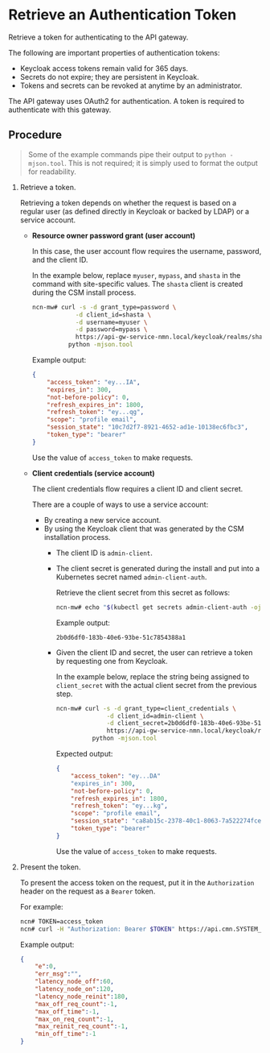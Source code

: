 # Retrieve an Authentication Token

Retrieve a token for authenticating to the API gateway.

The following are important properties of authentication tokens:

- Keycloak access tokens remain valid for 365 days.
- Secrets do not expire; they are persistent in Keycloak.
- Tokens and secrets can be revoked at anytime by an administrator.

The API gateway uses OAuth2 for authentication. A token is required to authenticate with this gateway.

## Procedure

> Some of the example commands pipe their output to `python -mjson.tool`. This is not required; it is simply used to format the output for readability.

1. Retrieve a token.

   Retrieving a token depends on whether the request is based on a regular user \(as defined directly in Keycloak or backed by LDAP\) or a service account.

    - **Resource owner password grant \(user account\)**

        In this case, the user account flow requires the username, password, and the client ID.

        In the example below, replace `myuser`, `mypass`, and `shasta` in the command with site-specific values. The `shasta` client is created during the CSM install process.

        ```bash
        ncn-mw# curl -s -d grant_type=password \
                    -d client_id=shasta \
                    -d username=myuser \
                    -d password=mypass \
                    https://api-gw-service-nmn.local/keycloak/realms/shasta/protocol/openid-connect/token |
                  python -mjson.tool
        ```

        Example output:

        ```json
        {
            "access_token": "ey...IA",
            "expires_in": 300,
            "not-before-policy": 0,
            "refresh_expires_in": 1800,
            "refresh_token": "ey...qg",
            "scope": "profile email",
            "session_state": "10c7d2f7-8921-4652-ad1e-10138ec6fbc3",
            "token_type": "bearer"
        }
        ```

       Use the value of `access_token` to make requests.

    - **Client credentials \(service account\)**

        The client credentials flow requires a client ID and client secret.

        There are a couple of ways to use a service account:

        - By creating a new service account.
        - By using the Keycloak client that was generated by the CSM installation process.
          - The client ID is `admin-client`.
          - The client secret is generated during the install and put into a Kubernetes secret named `admin-client-auth`.

              Retrieve the client secret from this secret as follows:

              ```bash
              ncn-mw# echo "$(kubectl get secrets admin-client-auth -ojsonpath='{.data.client-secret}' | base64 -d)"
              ```

              Example output:

              ```text
              2b0d6df0-183b-40e6-93be-51c7854388a1
              ```

          - Given the client ID and secret, the user can retrieve a token by requesting one from Keycloak.

              In the example below, replace the string being assigned to `client_secret` with the actual client secret from the previous step.

              ```bash
              ncn-mw# curl -s -d grant_type=client_credentials \
                            -d client_id=admin-client \
                            -d client_secret=2b0d6df0-183b-40e6-93be-51c7854388a1 \
                            https://api-gw-service-nmn.local/keycloak/realms/shasta/protocol/openid-connect/token |
                        python -mjson.tool
              ```

              Expected output:

              ```json
              {
                  "access_token": "ey...DA"
                  "expires_in": 300,
                  "not-before-policy": 0,
                  "refresh_expires_in": 1800,
                  "refresh_token": "ey...kg",
                  "scope": "profile email",
                  "session_state": "ca8ab15c-2378-40c1-8063-7a522274fce0",
                  "token_type": "bearer"
              }
              ```

              Use the value of `access_token` to make requests.

1. Present the token.

    To present the access token on the request, put it in the `Authorization` header on the request as a `Bearer` token.

    For example:

    ```bash
    ncn# TOKEN=access_token
    ncn# curl -H "Authorization: Bearer $TOKEN" https://api.cmn.SYSTEM_DOMAIN_NAME/apis/capmc/capmc/get_node_rules
    ```

    Example output:

    ```json
    {
        "e":0,
        "err_msg":"",
        "latency_node_off":60,
        "latency_node_on":120,
        "latency_node_reinit":180,
        "max_off_req_count":-1,
        "max_off_time":-1,
        "max_on_req_count":-1,
        "max_reinit_req_count":-1,
        "min_off_time":-1
    }
    ```
